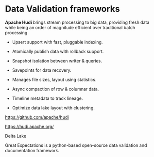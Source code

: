 # Data Validation frameworks

**Apache Hudi** brings stream processing to big data, providing fresh data while being an order of magnitude efficient over traditional batch processing.

- Upsert support with fast, pluggable indexing.

- Atomically publish data with rollback support.

- Snapshot isolation between writer & queries.

- Savepoints for data recovery.

- Manages file sizes, layout using statistics.

- Async compaction of row & columnar data.

- Timeline metadata to track lineage.

- Optimize data lake layout with clustering.

https://github.com/apache/hudi

https://hudi.apache.org/



Delta Lake







Great Expectations is a python-based open-source data validation and documentation framework.


